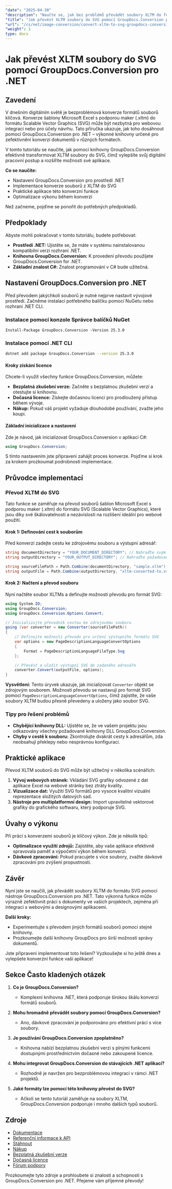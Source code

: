 ```yaml
---
"date": "2025-04-30"
"description": "Naučte se, jak bez problémů převádět soubory XLTM do formátu SVG pomocí nástroje GroupDocs.Conversion pro .NET. Vylepšete svůj digitální pracovní postup a rozšiřte možnosti aplikací s tímto komplexním průvodcem."
"title": "Jak převést XLTM soubory do SVG pomocí GroupDocs.Conversion pro .NET – Podrobný návod"
"url": "/cs/net/image-conversion/convert-xltm-to-svg-groupdocs-conversion-dotnet/"
"weight": 1
type: docs
---
```

# Jak převést XLTM soubory do SVG pomocí GroupDocs.Conversion pro .NET

## Zavedení

V dnešním digitálním světě je bezproblémová konverze formátů souborů klíčová. Konverze šablony Microsoft Excel s podporou maker (.xltm) do formátu Scalable Vector Graphics (SVG) může být nezbytná pro webovou integraci nebo pro účely návrhu. Tato příručka ukazuje, jak toho dosáhnout pomocí GroupDocs.Conversion pro .NET – výkonné knihovny určené pro zefektivnění konverzí dokumentů v různých formátech.

V tomto tutoriálu se naučíte, jak pomocí knihovny GroupDocs.Conversion efektivně transformovat XLTM soubory do SVG, čímž vylepšíte svůj digitální pracovní postup a rozšíříte možnosti své aplikace.

**Co se naučíte:**
- Nastavení GroupDocs.Conversion pro prostředí .NET
- Implementace konverze souborů z XLTM do SVG
- Praktické aplikace této konverzní funkce
- Optimalizace výkonu během konverzí

Než začneme, pojďme se ponořit do potřebných předpokladů.

## Předpoklady

Abyste mohli pokračovat v tomto tutoriálu, budete potřebovat:
- **Prostředí .NET:** Ujistěte se, že máte v systému nainstalovanou kompatibilní verzi rozhraní .NET.
- **Knihovna GroupDocs.Conversion:** K provedení převodu použijete GroupDocs.Conversion for .NET.
- **Základní znalost C#:** Znalost programování v C# bude užitečná.

## Nastavení GroupDocs.Conversion pro .NET

Před převodem jakýchkoli souborů je nutné nejprve nastavit vývojové prostředí. Začněme instalací potřebného balíčku pomocí NuGetu nebo rozhraní .NET CLI.

### Instalace pomocí konzole Správce balíčků NuGet
```shell
Install-Package GroupDocs.Conversion -Version 25.3.0
```

### Instalace pomocí .NET CLI
```bash
dotnet add package GroupDocs.Conversion --version 25.3.0
```

#### Kroky získání licence

Chcete-li využít všechny funkce GroupDocs.Conversion, můžete:
- **Bezplatná zkušební verze:** Začněte s bezplatnou zkušební verzí a otestujte si knihovnu.
- **Dočasná licence:** Získejte dočasnou licenci pro prodloužený přístup během vývoje.
- **Nákup:** Pokud váš projekt vyžaduje dlouhodobé používání, zvažte jeho koupi.

#### Základní inicializace a nastavení
Zde je návod, jak inicializovat GroupDocs.Conversion v aplikaci C#:

```csharp
using GroupDocs.Conversion;
```

S tímto nastavením jste připraveni zahájit proces konverze. Pojďme si krok za krokem prozkoumat podrobnosti implementace.

## Průvodce implementací

### Převod XLTM do SVG

Tato funkce se zaměřuje na převod souborů šablon Microsoft Excel s podporou maker (.xltm) do formátu SVG (Scalable Vector Graphics), které jsou díky své škálovatelnosti a nezávislosti na rozlišení ideální pro webové použití.

#### Krok 1: Definování cest k souborům
Před konverzí zadejte cestu ke zdrojovému souboru a výstupní adresář:

```csharp
string documentDirectory = "YOUR_DOCUMENT_DIRECTORY"; // Nahraďte svým skutečným adresářem
string outputDirectory = "YOUR_OUTPUT_DIRECTORY"; // Nahraďte požadovaným umístěním výstupu

string sourceFilePath = Path.Combine(documentDirectory, "sample.xltm");
string outputFile = Path.Combine(outputDirectory, "xltm-converted-to.svg");
```

#### Krok 2: Načtení a převod souboru
Nyní načtěte soubor XLTMs a definujte možnosti převodu pro formát SVG:

```csharp
using System.IO;
using GroupDocs.Conversion;
using GroupDocs.Conversion.Options.Convert;

// Inicializujte převodník cestou ke zdrojovému souboru
going (var converter = new Converter(sourceFilePath))
{
    // Definujte možnosti převodu pro určení výstupního formátu SVG
    var options = new PageDescriptionLanguageConvertOptions 
    {
        Format = PageDescriptionLanguageFileType.Svg
    };

    // Převést a uložit výstupní SVG do zadaného adresáře
    converter.Convert(outputFile, options);
}
```

**Vysvětlení:** Tento úryvek ukazuje, jak inicializovat `Converter` objekt se zdrojovým souborem. Možnosti převodu se nastavují pro formát SVG pomocí `PageDescriptionLanguageConvertOptions`, čímž zajistíte, že vaše soubory XLTM budou přesně převedeny a uloženy jako soubor SVG.

### Tipy pro řešení problémů
- **Chybějící knihovny DLL:** Ujistěte se, že ve vašem projektu jsou odkazovány všechny požadované knihovny DLL GroupDocs.Conversion.
- **Chyby v cestě k souboru:** Zkontrolujte dvakrát cesty k adresářům, zda neobsahují překlepy nebo nesprávnou konfiguraci.

## Praktické aplikace

Převod XLTM souborů do SVG může být užitečný v několika scénářích:
1. **Vývoj webových stránek:** Vkládání SVG grafiky odvozené z dat aplikace Excel na webové stránky bez ztráty kvality.
2. **Vizualizace dat:** Využití SVG formátů pro vysoce kvalitní vizuální reprezentace složitých datových sad.
3. **Nástroje pro multiplatformní design:** Import upravitelné vektorové grafiky do grafického softwaru, který podporuje SVG.

## Úvahy o výkonu

Při práci s konverzemi souborů je klíčový výkon. Zde je několik tipů:
- **Optimalizace využití zdrojů:** Zajistěte, aby vaše aplikace efektivně spravovala paměť a výpočetní výkon během konverzí.
- **Dávkové zpracování:** Pokud pracujete s více soubory, zvažte dávkové zpracování pro zvýšení propustnosti.

## Závěr

Nyní jste se naučili, jak převádět soubory XLTM do formátu SVG pomocí nástroje GroupDocs.Conversion pro .NET. Tato výkonná funkce může výrazně zefektivnit práci s dokumenty ve vašich projektech, zejména při integraci s webovými a designovými aplikacemi.

**Další kroky:**
- Experimentujte s převodem jiných formátů souborů pomocí stejné knihovny.
- Prozkoumejte další knihovny GroupDocs pro širší možnosti správy dokumentů.

Jste připraveni implementovat toto řešení? Vyzkoušejte si ho ještě dnes a vylepšete konverzní funkce vaší aplikace!

## Sekce Často kladených otázek

1. **Co je GroupDocs.Conversion?**
   - Komplexní knihovna .NET, která podporuje širokou škálu konverzí formátů souborů.

2. **Mohu hromadně převádět soubory pomocí GroupDocs.Conversion?**
   - Ano, dávkové zpracování je podporováno pro efektivní práci s více soubory.

3. **Je používání GroupDocs.Conversion zpoplatněno?**
   - Knihovna nabízí bezplatnou zkušební verzi s plnými funkcemi dostupnými prostřednictvím dočasné nebo zakoupené licence.

4. **Mohu integrovat GroupDocs.Conversion do stávajících .NET aplikací?**
   - Rozhodně je navržen pro bezproblémovou integraci v rámci .NET projektů.

5. **Jaké formáty lze pomocí této knihovny převést do SVG?**
   - Ačkoli se tento tutoriál zaměřuje na soubory XLTM, GroupDocs.Conversion podporuje i mnoho dalších typů souborů.

## Zdroje

- [Dokumentace](https://docs.groupdocs.com/conversion/net/)
- [Referenční informace k API](https://reference.groupdocs.com/conversion/net/)
- [Stáhnout](https://releases.groupdocs.com/conversion/net/)
- [Nákup](https://purchase.groupdocs.com/buy)
- [Bezplatná zkušební verze](https://releases.groupdocs.com/conversion/net/)
- [Dočasná licence](https://purchase.groupdocs.com/temporary-license/)
- [Fórum podpory](https://forum.groupdocs.com/c/conversion/10)

Prozkoumejte tyto zdroje a prohloubete si znalosti a schopnosti s GroupDocs.Conversion pro .NET. Přejeme vám příjemné převody!